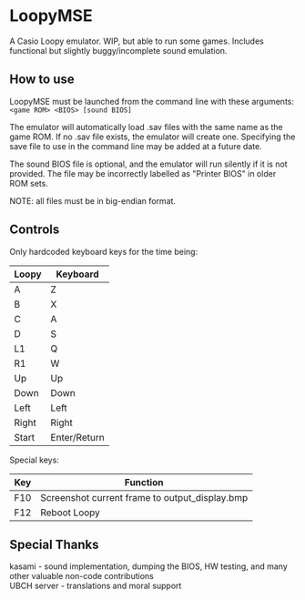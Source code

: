 # LoopyMSE
A Casio Loopy emulator. WIP, but able to run some games.
Includes functional but slightly buggy/incomplete sound emulation.

## How to use
LoopyMSE must be launched from the command line with these arguments: `<game ROM> <BIOS> [sound BIOS]`

The emulator will automatically load .sav files with the same name as the game ROM. If no .sav file exists, the emulator will create one. Specifying the save file to use in the command line may be added at a future date.

The sound BIOS file is optional, and the emulator will run silently if it is not provided. The file may be incorrectly labelled as "Printer BIOS" in older ROM sets.

NOTE: all files must be in big-endian format.

## Controls
Only hardcoded keyboard keys for the time being:

| Loopy | Keyboard |
| ----- | -------- |
| A | Z |
| B | X |
| C | A |
| D | S |
| L1 | Q |
| R1 | W |
| Up | Up |
| Down | Down |
| Left | Left |
| Right | Right |
| Start | Enter/Return |

Special keys:

| Key | Function |
| --- | -------- |
| F10 | Screenshot current frame to output_display.bmp |
| F12 | Reboot Loopy |

## Special Thanks
kasami - sound implementation, dumping the BIOS, HW testing, and many other valuable non-code contributions  
UBCH server - translations and moral support
